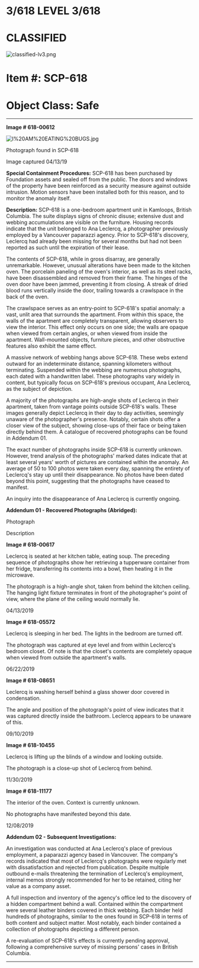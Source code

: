 3/618 LEVEL 3/618
=================

CLASSIFIED
==========

![classified-lv3.png](http://www.scp-wiki.net/local--files/component:classified-decoration-base/classified-lv3.png)

Item #: SCP-618
===============

Object Class: Safe
==================

* * *

**Image # 618-00612**

![I%20AM%20EATING%20BUGS.jpg](http://scp-wiki.wdfiles.com/local--files/scp-618/I%20AM%20EATING%20BUGS.jpg)

Photograph found in SCP-618

Image captured 04/13/19

  
**Special Containment Procedures:** SCP-618 has been purchased by Foundation assets and sealed off from the public. The doors and windows of the property have been reinforced as a security measure against outside intrusion. Motion sensors have been installed both for this reason, and to monitor the anomaly itself.

**Description:** SCP-618 is a one-bedroom apartment unit in Kamloops, British Columbia. The suite displays signs of chronic disuse; extensive dust and webbing accumulations are visible on the furniture. Housing records indicate that the unit belonged to Ana Leclercq, a photographer previously employed by a Vancouver paparazzi agency. Prior to SCP-618's discovery, Leclercq had already been missing for several months but had not been reported as such until the expiration of their lease.

The contents of SCP-618, while in gross disarray, are generally unremarkable. However, unusual alterations have been made to the kitchen oven. The porcelain paneling of the oven's interior, as well as its steel racks, have been disassembled and removed from their frame. The hinges of the oven door have been jammed, preventing it from closing. A streak of dried blood runs vertically inside the door, trailing towards a crawlspace in the back of the oven.

The crawlspace serves as an entry-point to SCP-618's spatial anomaly: a vast, unlit area that surrounds the apartment. From within this space, the walls of the apartment are completely transparent, allowing observers to view the interior. This effect only occurs on one side; the walls are opaque when viewed from certain angles, or when viewed from inside the apartment. Wall-mounted objects, furniture pieces, and other obstructive features also exhibit the same effect.

A massive network of webbing hangs above SCP-618. These webs extend outward for an indeterminate distance, spanning kilometers without terminating. Suspended within the webbing are numerous photographs, each dated with a handwritten label. These photographs vary widely in content, but typically focus on SCP-618's previous occupant, Ana Leclercq, as the subject of depiction.

A majority of the photographs are high-angle shots of Leclercq in their apartment, taken from vantage points outside SCP-618's walls. These images generally depict Leclercq in their day to day activities, seemingly unaware of the photographer's presence. Notably, certain shots offer a closer view of the subject, showing close-ups of their face or being taken directly behind them. A catalogue of recovered photographs can be found in Addendum 01.

The exact number of photographs inside SCP-618 is currently unknown. However, trend analysis of the photographs' marked dates indicate that at least several years' worth of pictures are contained within the anomaly. An average of 50 to 100 photos were taken every day, spanning the entirety of Leclercq's stay up until their disappearance. No photos have been dated beyond this point, suggesting that the photographs have ceased to manifest.

An inquiry into the disappearance of Ana Leclercq is currently ongoing.

**Addendum 01 - Recovered Photographs (Abridged):**

Photograph

Description

**Image # 618-00617**

Leclercq is seated at her kitchen table, eating soup. The preceding sequence of photographs show her retrieving a tupperware container from her fridge, transferring its contents into a bowl, then heating it in the microwave.

The photograph is a high-angle shot, taken from behind the kitchen ceiling. The hanging light fixture terminates in front of the photographer's point of view, where the plane of the ceiling would normally lie.

04/13/2019

**Image # 618-05572**

Leclercq is sleeping in her bed. The lights in the bedroom are turned off.

The photograph was captured at eye level and from within Leclercq's bedroom closet. Of note is that the closet's contents are completely opaque when viewed from outside the apartment's walls.

06/22/2019

**Image # 618-08651**

Leclercq is washing herself behind a glass shower door covered in condensation.

The angle and position of the photograph's point of view indicates that it was captured directly inside the bathroom. Leclercq appears to be unaware of this.

09/10/2019

**Image # 618-10455**

Leclercq is lifting up the blinds of a window and looking outside.

The photograph is a close-up shot of Leclercq from behind.

11/30/2019

**Image # 618-11177**

The interior of the oven. Context is currently unknown.

No photographs have manifested beyond this date.

12/08/2019

**Addendum 02 - Subsequent Investigations:**

An investigation was conducted at Ana Leclercq's place of previous employment, a paparazzi agency based in Vancouver. The company's records indicated that most of Leclercq's photographs were regularly met with dissatisfaction and rejected from publication. Despite multiple outbound e-mails threatening the termination of Leclercq's employment, internal memos strongly recommended for her to be retained, citing her value as a company asset.

A full inspection and inventory of the agency's office led to the discovery of a hidden compartment behind a wall. Contained within the compartment were several leather binders covered in thick webbing. Each binder held hundreds of photographs, similar to the ones found in SCP-618 in terms of both content and subject matter. Most notably, each binder contained a collection of photographs depicting a different person.

A re-evaluation of SCP-618's effects is currently pending approval, following a comprehensive survey of missing persons' cases in British Columbia.

* * *
